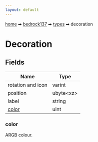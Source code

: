 ```yaml
---
layout: default
---
```


[home](/) ➡ [bedrock137](/protocol/bedrock137) ➡ [types](/protocol/bedrock137/types) ➡ decoration

# Decoration

## Fields

Name | Type
---|---
rotation and icon | varint
position | ubyte&lt;xz&gt;
label | string
[color](#color) | uint

### color

ARGB colour.

